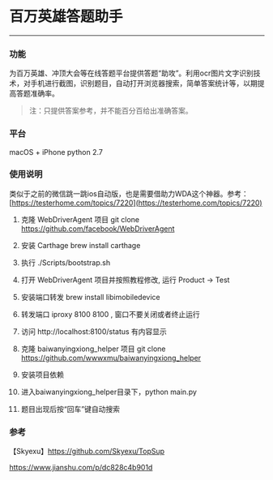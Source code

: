 # 百万英雄答题助手
---
### 功能
为百万英雄、冲顶大会等在线答题平台提供答题“助攻”。利用ocr图片文字识别技术，对手机进行截图，识别题目，自动打开浏览器搜索，简单答案统计等，以期提高答题准确率。
> 注：只提供答案参考，并不能百分百给出准确答案。

### 平台
macOS + iPhone
python 2.7

### 使用说明
类似于之前的微信跳一跳ios自动版，也是需要借助力WDA这个神器。参考：[https://testerhome.com/topics/7220](https://testerhome.com/topics/7220)
1. 克隆 WebDriverAgent 项目 git clone https://github.com/facebook/WebDriverAgent
2. 安装 Carthage brew install carthage
3. 执行 ./Scripts/bootstrap.sh
4. 打开 WebDriverAgent 项目并按照教程修改, 运行 Product -> Test
5. 安装端口转发 brew install libimobiledevice
6. 转发端口 iproxy 8100 8100 , 窗口不要关闭或者终止运行
7. 访问 http://localhost:8100/status 有内容显示

8. 克隆 baiwanyingxiong_helper 项目 git clone https://github.com/wwwxmu/baiwanyingxiong_helper
9. 安装项目依赖
10. 进入baiwanyingxiong_helper目录下，python main.py
11. 题目出现后按“回车”键自动搜索

### 参考
【Skyexu】https://github.com/Skyexu/TopSup

https://www.jianshu.com/p/dc828c4b901d
